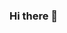 ### Hi there 👋

<!--
**alexsandromaximiano/alexsandromaximiano** is a ✨ _special_ ✨ repository because its `README.md` (this file) appears on your GitHub profile.222222222

Here are some ideas to get you started:

- 🔭 I’m currently working on ...
- 🌱 I’m currently learning ...
- 👯 I’m looking to collaborate on ...
- 🤔 I’m looking for help with ...
- 💬 Ask me about ...
- 📫 How to reach me: ...
- 😄 Pronouns: ...
- ⚡ Fun fact: ...
-->
